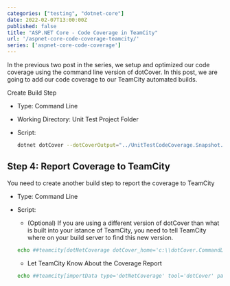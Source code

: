 ```yaml
---
categories: ["testing", "dotnet-core"]
date: 2022-02-07T13:00:00Z
published: false
title: "ASP.NET Core - Code Coverage in TeamCity"
url: '/aspnet-core-code-coverage-teamcity/'
series: ['aspnet-core-code-coverage']
---
```

In the previous two post in the series, we setup and optimized our code coverage using the command line version of dotCover.  In this post, we are going to add our code coverage to our TeamCity automated builds.

<!--more-->


Create Build Step

* Type: Command Line
* Working Directory: Unit Test Project Folder
* Script:

    ```bash
    dotnet dotCover --dotCoverOutput="../UnitTestCodeCoverage.Snapshot.dcvr" test --logger "console;verbosity=normal"
    ```

## Step 4: Report Coverage to TeamCity

You need to create another build step to report the coverage to TeamCity

* Type: Command Line
* Script:
  * (Optional) If you are using a different version of dotCover than what is built into your istance of TeamCity, you need to tell TeamCity where on your build server to find this new version.

  ```bash
  echo ##teamcity[dotNetCoverage dotCover_home='c:\\dotCover.CommandLineTools.2019.3.4']
  ```

  * Let TeamCity Know About the Coverage Report

  ```bash
  echo ##teamcity[importData type='dotNetCoverage' tool='dotCover' path='UnitTestCodeCoverage.Snapshot.dcvr']
  ```
